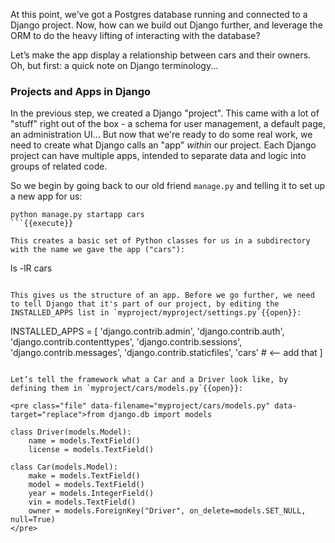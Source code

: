 At this point, we’ve got a Postgres database running and connected to a Django project. Now, how can we build out Django further, and leverage the ORM to do the heavy lifting of interacting with the database?

Let’s make the app display a relationship between cars and their owners. Oh, but first: a quick note on Django terminology... 

### Projects and Apps in Django

In the previous step, we created a Django "project". This came with a lot of "stuff" right out of the box - a schema for user management, a default page, an administration UI... But now that we're ready to do some real work, we need to create what Django calls an "app" *within* our project. Each Django project can have multiple apps, intended to separate data and logic into groups of related code. 

So we begin by going back to our old friend `manage.py` and telling it to set up a new app for us:

```
python manage.py startapp cars
```{{execute}}

This creates a basic set of Python classes for us in a subdirectory with the name we gave the app ("cars"):

```
ls -lR cars
```{{execute}}

This gives us the structure of an app. Before we go further, we need to tell Django that it's part of our project, by editing the INSTALLED_APPS list in `myproject/myproject/settings.py`{{open}}:

```
INSTALLED_APPS = [
    'django.contrib.admin',
    'django.contrib.auth',
    'django.contrib.contenttypes',
    'django.contrib.sessions',
    'django.contrib.messages',
    'django.contrib.staticfiles',
    'cars' # <-- add that
]
```{{copy}}

Let’s tell the framework what a Car and a Driver look like, by defining them in `myproject/cars/models.py`{{open}}:

<pre class="file" data-filename="myproject/cars/models.py" data-target="replace">from django.db import models

class Driver(models.Model):
    name = models.TextField()
    license = models.TextField()
    
class Car(models.Model):
    make = models.TextField()
    model = models.TextField()
    year = models.IntegerField()
    vin = models.TextField()
    owner = models.ForeignKey("Driver", on_delete=models.SET_NULL, null=True)
</pre>


